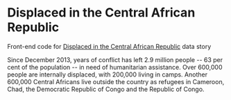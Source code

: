 # Displaced in the Central African Republic

Front-end code for [Displaced in the Central African Republic](https://data.humdata.org/visualization/a-journey-of-600km-car) data story

Since December 2013, years of conflict has left 2.9 million people -- 63 per cent of the population -- in need of humanitarian assistance. Over 600,000 people are internally displaced, with 200,000 living in camps. Another 600,000 Central Africans live outside the country as refugees in Cameroon, Chad, the Democratic Republic of Congo and the Republic of Congo.
